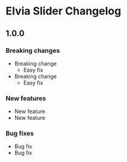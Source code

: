 # Elvia Slider Changelog

## 1.0.0

### Breaking changes

- Breaking change
  - Easy fix
- Breaking change
  - Easy fix

### New features

- New feature
- New feature

### Bug fixes

- Bug fix
- Bug fix
